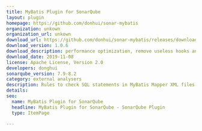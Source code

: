```yaml
---
title: MyBatis Plugin for SonarQube
layout: plugin
homepage: https://github.com/donhui/sonar-mybatis
organization: unkown
organization_url: unkown
download_url: https://github.com/donhui/sonar-mybatis/releases/download/1.0.6/sonar-mybatis-plugin-1.0.6.jar
download_version: 1.0.6
download_description: performance optimization, remove useless hooks and update sonar.apiVersion to 7.9
download_date: 2019-11-08
license: Apache License, Version 2.0
developers: donghui
sonarqube_version: 7.9-8.2
category: external analysers
description: Rules to check SQL statements in MyBatis Mapper XML files.
details: 
seo: 
  name: MyBatis Plugin for SonarQube
  headline: MyBatis Plugin for SonarQube - SonarQube Plugin
  type: ItemPage

---
```

